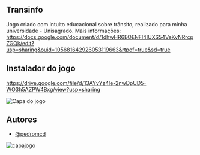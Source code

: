 ## Transinfo
Jogo criado com intuito educacional sobre trânsito, realizado para minha universidade - Unisagrado. 
Mais informações: https://docs.google.com/document/d/1dhwHR6EOENFl4IUXS54VeKvNRrcpZGQk/edit?usp=sharing&ouid=105681642926053119663&rtpof=true&sd=true

## Instalador do jogo
https://drive.google.com/file/d/13AYvYz4le-2nwDpUD5-WO3h5AZPW4Bxg/view?usp=sharing

![Capa do jogo](https://github.com/pedromcd/Transinfo/assets/134101420/5d0f3d89-b121-46a1-ac32-561f8940e6c7)

## Autores
- [@pedromcd](https://github.com/pedromcd)

![capajogo](https://github.com/pedromcd/Transinfo/assets/134101420/f255ab93-8774-4a30-9aaa-738c5c7bfed0)
